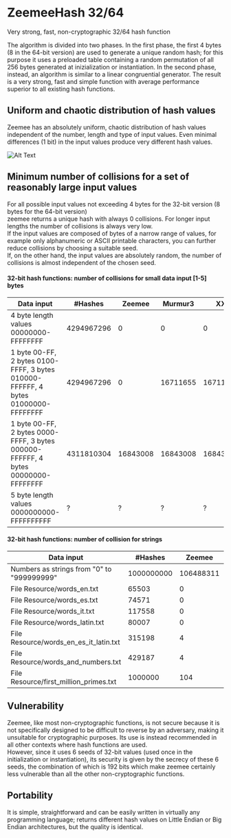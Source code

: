 # ZeemeeHash 32/64
Very strong, fast, non-cryptographic 32/64 hash function  

The algorithm is divided into two phases. In the first phase, the first 4 bytes (8 in the 64-bit version) are used to generate a unique random hash; for this purpose it uses a preloaded table containing a random permutation of all 256 bytes generated at inizialization or instantiation. In the second phase, instead, an algorithm is similar to a linear congruential generator.
The result is a very strong, fast and simple function with average performance superior to all existing hash functions.  

## Uniform and chaotic distribution of hash values
Zeemee has an absolutely uniform, chaotic distribution of hash values independent of the number, length and type of input values.
Even minimal differences (1 bit) in the input values produce very different hash values.  

![Alt Text](https://raw.githubusercontent.com/matteo65/ZeemeeHash/main/Resource/zmh_distributions.png)

## Minimum number of collisions for a set of reasonably large input values
For all possible input values not exceeding 4 bytes for the 32-bit version (8 bytes for the 64-bit version)  
zeemee returns a unique hash with always 0 collisions. For longer input lengths the number of collisions is always very low.  
If the input values are composed of bytes of a narrow range of values, for example only alphanumeric or ASCII printable characters,
you can further reduce collisions by choosing a suitable seed.  
If, on the other hand, the input values are absolutely random, the number of collisions is almost independent of the chosen seed.  

#### 32-bit hash functions: number of collisions for small data input [1-5] bytes   

Data input                                                                        |#Hashes   | Zeemee   | Murmur3 | XX  | Rabin  
----------------------------------------------------------------------------------|----------|----------|---------|-----|--------
4 byte length values 00000000-FFFFFFFF                                            |4294967296|        0 |      0  |  0  |   0    
1 byte 00-FF, 2 bytes 0100-FFFF, 3 bytes 010000-FFFFFF, 4 bytes 01000000-FFFFFFFF |4294967296|        0 |16711655 |16711713|16777216   
1 byte 00-FF, 2 bytes 0000-FFFF, 3 bytes 000000-FFFFFF, 4 bytes 00000000-FFFFFFFF |4311810304|  16843008|16843008 |16843008|16843008
5 byte length values 0000000000-FFFFFFFFFF                                        |?|        ? |      ?  |  ?  |   ?    

#### 32-bit hash functions: number of collision for strings

Data input                                                  |#Hashes   | Zeemee   | Murmur | XX | Rabin
------------------------------------------------------------|----------|----------|--------|----|-------
Numbers as strings from "0" to "999999999"                  |1000000000| 106488311|107822463|110287893|365950432
File Resource/words_en.txt                                  | 65503    |         0|        ?|     ?   | ?
File Resource/words_es.txt                                  | 74571    |         0|        ?|     ?   | ?
File Resource/words_it.txt                                  |117558    |         0|        ?|     ?   | ?
File Resource/words_latin.txt                               | 80007    |         0|        ?|     ?   | ?
File Resource/words_en_es_it_latin.txt                      |315198    |         4|        ?|     ?   | ?
File Resource/words_and_numbers.txt                         |429187    |         4|        ?|     ?   | ?
File Resource/first_million_primes.txt                      |1000000   |       104|        ?|     ?   | ?

## Vulnerability
Zeemee, like most non-cryptographic functions, is not secure because it is not specifically designed to be difficult to reverse by an adversary, making it unsuitable for cryptographic purposes. Its use is instead recommended in all other contexts where hash functions are used.  
However, since it uses 6 seeds of 32-bit values (used once in the initialization or instantiation), its security is given by the secrecy of these 6 seeds, the combination of which is 192 bits which make zeemee certainly less vulnerable than all the other non-cryptographic functions.   

## Portability
It is simple, straightforward and can be easily written in virtually any programming language; returns different hash values
on Little Endian or Big Endian architectures, but the quality is identical.  
